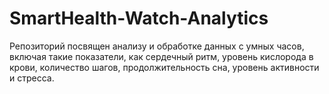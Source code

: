 # SmartHealth-Watch-Analytics
Репозиторий посвящен анализу и обработке данных с умных часов, включая такие показатели, как сердечный ритм, уровень кислорода в крови, количество шагов, продолжительность сна, уровень активности и стресса.
